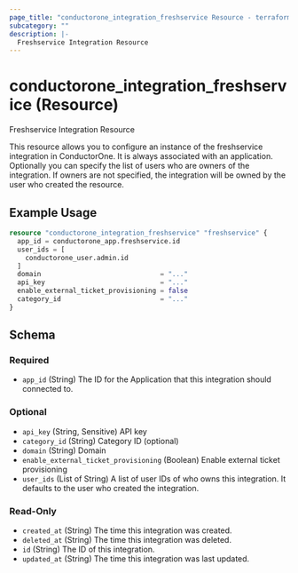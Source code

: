 ```yaml
---
page_title: "conductorone_integration_freshservice Resource - terraform-provider-conductorone"
subcategory: ""
description: |-
  Freshservice Integration Resource
---
```


# conductorone_integration_freshservice (Resource)

Freshservice Integration Resource

This resource allows you to configure an instance of the freshservice integration in ConductorOne.
It is always associated with an application. Optionally you can specify the list of users who are owners of the integration.
If owners are not specified, the integration will be owned by the user who created the resource.

## Example Usage

```terraform
resource "conductorone_integration_freshservice" "freshservice" {
  app_id = conductorone_app.freshservice.id
  user_ids = [
    conductorone_user.admin.id
  ]
  domain                              = "..."
  api_key                             = "..."
  enable_external_ticket_provisioning = false
  category_id                         = "..."
}
```

<!-- schema generated by tfplugindocs -->
## Schema

### Required

- `app_id` (String) The ID for the Application that this integration should connected to.

### Optional

- `api_key` (String, Sensitive) API key
- `category_id` (String) Category ID (optional)
- `domain` (String) Domain
- `enable_external_ticket_provisioning` (Boolean) Enable external ticket provisioning
- `user_ids` (List of String) A list of user IDs of who owns this integration. It defaults to the user who created the integration.

### Read-Only

- `created_at` (String) The time this integration was created.
- `deleted_at` (String) The time this integration was deleted.
- `id` (String) The ID of this integration.
- `updated_at` (String) The time this integration was last updated.
